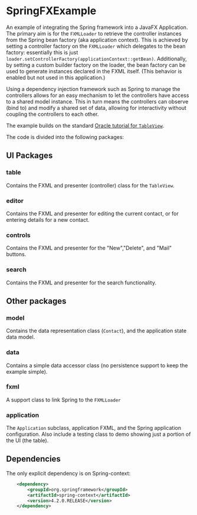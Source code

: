 # SpringFXExample

An example of integrating the Spring framework into a JavaFX Application. The primary aim is for the `FXMLLoader` 
to retrieve the controller instances from the Spring bean factory (aka application context). This is achieved by
setting a controller factory on the `FXMLLoader` which delegates to the bean factory: essentially this is just
`loader.setControllerFactory(applicationContext::getBean)`. Additionally, by setting a custom builder factory on the
loader, the bean factory can be used to generate instances declared in the FXML itself. (This behavior is enabled but not
used in this application.)

Using a dependency injection framework such as Spring to manage the controllers allows for an easy mechanism to let the 
controllers have access to a shared model instance. This in turn means the controllers can observe (bind to) and modify a shared
set of data, allowing for interactivity without coupling the controllers to each other.

The example builds on the standard [Oracle tutorial for `TableView`](http://docs.oracle.com/javase/8/javafx/user-interface-tutorial/table-view.htm#CJAGAAEE).

The code is divided into the following packages:

## UI Packages

### table 

Contains the FXML and presenter (controller) class for the `TableView`.

### editor 

Contains the FXML and presenter for editing the current contact, or for entering details for a new contact.

### controls

Contains the FXML and presenter for the "New","Delete", and "Mail" buttons.

### search

Contains the FXML and presenter for the search functionality.

## Other packages

### model

Contains the data representation class (`Contact`), and the application state data model.

### data

Contains a simple data accessor class (no persistence support to keep the example simple).

### fxml

A support class to link Spring to the `FXMLLoader`

### application

The `Application` subclass, application FXML, and the Spring application configuration. Also include a testing
class to demo showing just a portion of the UI (the table).

## Dependencies

The only explicit dependency is on Spring-context:

```xml
  	<dependency>
  		<groupId>org.springframework</groupId>
  		<artifactId>spring-context</artifactId>
  		<version>4.2.0.RELEASE</version>
  	</dependency>
